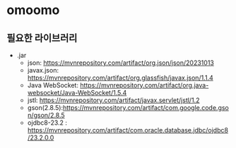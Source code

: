 # omoomo

## 필요한 라이브러리
* .jar
    * json: https://mvnrepository.com/artifact/org.json/json/20231013
    * javax.json: https://mvnrepository.com/artifact/org.glassfish/javax.json/1.1.4
    * Java WebSocket: https://mvnrepository.com/artifact/org.java-websocket/Java-WebSocket/1.5.4
    * jstl: https://mvnrepository.com/artifact/javax.servlet/jstl/1.2
    * gson(2.8.5):https://mvnrepository.com/artifact/com.google.code.gson/gson/2.8.5
    * ojdbc8-23.2 : https://mvnrepository.com/artifact/com.oracle.database.jdbc/ojdbc8/23.2.0.0 
